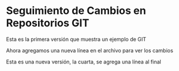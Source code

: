 # Seguimiento de Cambios en Repositorios GIT

Esta es la primera versión que muestra un ejemplo de GIT

Ahora agregamos una nueva línea en el archivo para ver los cambios

Esta es una nueva versión, la cuarta, se agrega una línea al final
